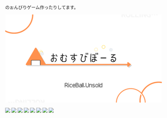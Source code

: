 のぉんびりゲーム作ったりしてます。

<!--
**UnsoldRB/UnsoldRB** is a ✨ _special_ ✨ repository because its `README.md` (this file) appears on your GitHub profile.

Here are some ideas to get you started:

- 🔭 I’m currently working on ...
- 🌱 I’m currently learning ...
- 👯 I’m looking to collaborate on ...
- 🤔 I’m looking for help with ...
- 💬 Ask me about ...
- 📫 How to reach me: ...
- 😄 Pronouns: ...
- ⚡ Fun fact: ...
-->

[![RiceBall's GitHub Banner](./profile.png)]()

![](https://img.shields.io/badge/C++-00599C?style=flat&logo=cplusplus&logoColor=white) ![](https://img.shields.io/badge/C＃-512BD4?style=flat&logo=csharp&logoColor=white) ![](https://img.shields.io/badge/Java-F7DF1E?style=flat&logo=coffeescript&logoColor=white)
![](https://img.shields.io/badge/UnrealEngine-0E1128?style=flat&logo=unrealengine&logoColor=white) ![](https://img.shields.io/badge/Unity-000000?style=flat&logo=unity&logoColor=white) ![](https://img.shields.io/badge/AndroidStudio-3DDC84?style=flat&logo=androidstudio&logoColor=white) ![](https://img.shields.io/badge/Blender-E87D0D?style=flat&logo=blender&logoColor=white) ![](https://img.shields.io/badge/IntelliJ-000000?style=flat&logo=intellijidea&logoColor=white)
